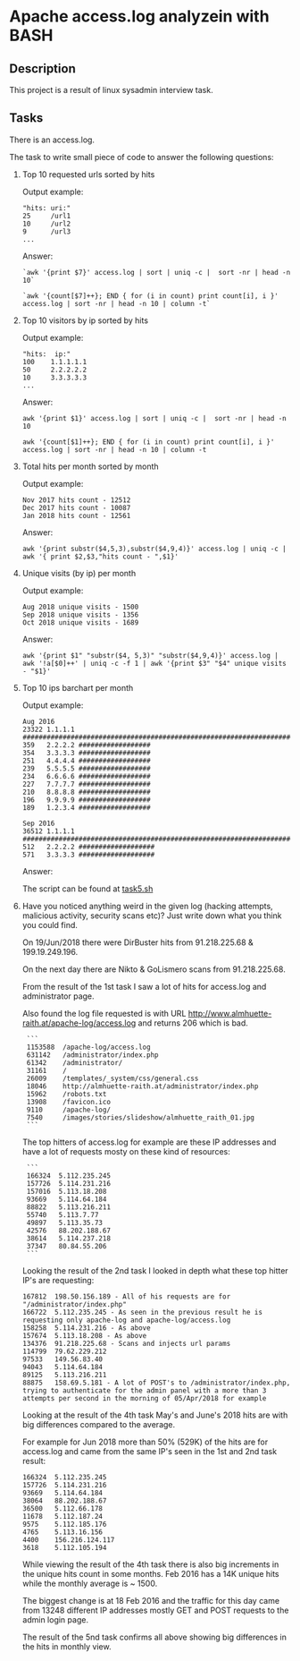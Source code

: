 # Apache access.log analyzein with BASH

## Description

This project is a result of linux sysadmin interview task.

## Tasks

There is an access.log. 

The task to write small piece of code to answer the following questions:

1. Top 10 requested urls sorted by hits
    
    Output example:
    ```
    "hits: uri:"
    25     /url1
    10     /url2
    9      /url3
    ...
    ```
    
    Answer:

    ```
    `awk '{print $7}' access.log | sort | uniq -c |  sort -nr | head -n 10` 

    `awk '{count[$7]++}; END { for (i in count) print count[i], i }' access.log | sort -nr | head -n 10 | column -t`
    ```

1. Top 10 visitors by ip sorted by hits
    
    Output example:
    ```
    "hits:  ip:"
    100    1.1.1.1.1
    50     2.2.2.2.2
    10     3.3.3.3.3
    ...
    ```
    
    Answer:

    ```
    awk '{print $1}' access.log | sort | uniq -c |  sort -nr | head -n 10

    awk '{count[$1]++}; END { for (i in count) print count[i], i }' access.log | sort -nr | head -n 10 | column -t
    ```

1. Total hits per month sorted by month
    
    Output example:
    ```
    Nov 2017 hits count - 12512
    Dec 2017 hits count - 10087
    Jan 2018 hits count - 12561
    ```
    
    Answer:

    ```
    awk '{print substr($4,5,3),substr($4,9,4)}' access.log | uniq -c | awk '{ print $2,$3,"hits count - ",$1}'
    ```

1. Unique visits (by ip) per month
    
    Output example:
    ```
    Aug 2018 unique visits - 1500
    Sep 2018 unique visits - 1356
    Oct 2018 unique visits - 1689
    ```
    
    Answer:

    ```
    awk '{print $1" "substr($4, 5,3)" "substr($4,9,4)}' access.log | awk '!a[$0]++' | uniq -c -f 1 | awk '{print $3" "$4" unique visits - "$1}'
    ```

1. Top 10 ips barchart per month
    
    Output example:
    ```
    Aug 2016
    23322 1.1.1.1 #####################################################################
    359   2.2.2.2 ##################
    354   3.3.3.3 ##################
    251   4.4.4.4 ##################
    239   5.5.5.5 ##################
    234   6.6.6.6 ##################
    227   7.7.7.7 ##################
    210   8.8.8.8 ##################
    196   9.9.9.9 ##################
    189   1.2.3.4 ##################

    Sep 2016
    36512 1.1.1.1 #########################################################################################################
    512   2.2.2.2 ###################
    571   3.3.3.3 ###################
    ```
    
    Answer:

    The script can be found at [task5.sh](task5.sh)

1. Have you noticed anything weird in the given log (hacking attempts, malicious activity, security scans etc)? Just write down what you think you could find.

    On 19/Jun/2018 there were DirBuster hits from 91.218.225.68 & 199.19.249.196.

    On the next day there are Nikto & GoLismero scans from 91.218.225.68.

    From the result of the 1st task I saw a lot of hits for access.log and administrator page.

    Also found the log file requested is with URL http://www.almhuette-raith.at/apache-log/access.log and returns 206 which is bad.

        ```
        1153588  /apache-log/access.log
        631142   /administrator/index.php
        61342    /administrator/
        31161    /
        26009    /templates/_system/css/general.css
        18046    http://almhuette-raith.at/administrator/index.php
        15962    /robots.txt
        13908    /favicon.ico
        9110     /apache-log/
        7540     /images/stories/slideshow/almhuette_raith_01.jpg
        ```

    The top hitters of access.log for example are these IP addresses and have a lot of requests mosty on these kind of resources:

        ```
        166324  5.112.235.245
        157726  5.114.231.216
        157016  5.113.18.208
        93669   5.114.64.184
        88822   5.113.216.211
        55740   5.113.7.77
        49897   5.113.35.73
        42576   88.202.188.67
        38614   5.114.237.218
        37347   80.84.55.206
        ```

    Looking the result of the 2nd task I looked in depth what these top hitter IP's are requesting:

    ```
    167812  198.50.156.189 - All of his requests are for "/administrator/index.php"
    166722  5.112.235.245 - As seen in the previous result he is requesting only apache-log and apache-log/access.log
    158258  5.114.231.216 - As above
    157674  5.113.18.208 - As above
    134376  91.218.225.68 - Scans and injects url params
    114799  79.62.229.212
    97533   149.56.83.40
    94043   5.114.64.184
    89125   5.113.216.211
    88875   158.69.5.181 - A lot of POST's to /administrator/index.php, trying to authenticate for the admin panel with a more than 3 attempts per second in the morning of 05/Apr/2018 for example
    ```

    Looking at the result of the 4th task May's and June's 2018 hits are with big differences compared to the average.

    For example for Jun 2018 more than 50% (529K) of the hits are for access.log and came from the same IP's seen in the 1st and 2nd task result:

    ```
    166324  5.112.235.245
    157726  5.114.231.216
    93669   5.114.64.184
    38064   88.202.188.67
    36500   5.112.66.178
    11678   5.112.187.24
    9575    5.112.185.176
    4765    5.113.16.156
    4400    156.216.124.117
    3618    5.112.105.194
    ```

    While viewing the result of the 4th task there is also big increments in the unique hits count in some months.
    Feb 2016 has a 14K unique hits while the monthly average is ~ 1500.

    The biggest change is at 18 Feb 2016 and the traffic for this day came from 13248 different IP addresses mostly GET and POST requests to the admin login page.

    The result of the 5nd task confirms all above showing big differences in the hits in monthly view.
